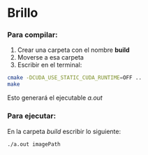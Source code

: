 # Brillo

### Para compilar:

1. Crear una carpeta con el nombre __build__
2. Moverse a esa carpeta
3. Escribir en el terminal:

```bash
cmake -DCUDA_USE_STATIC_CUDA_RUNTIME=OFF ..
make
```

Esto generará el ejecutable _a.out_

### Para ejecutar:

En la carpeta _build_ escribir lo siguiente:

```bash
./a.out imagePath
```


